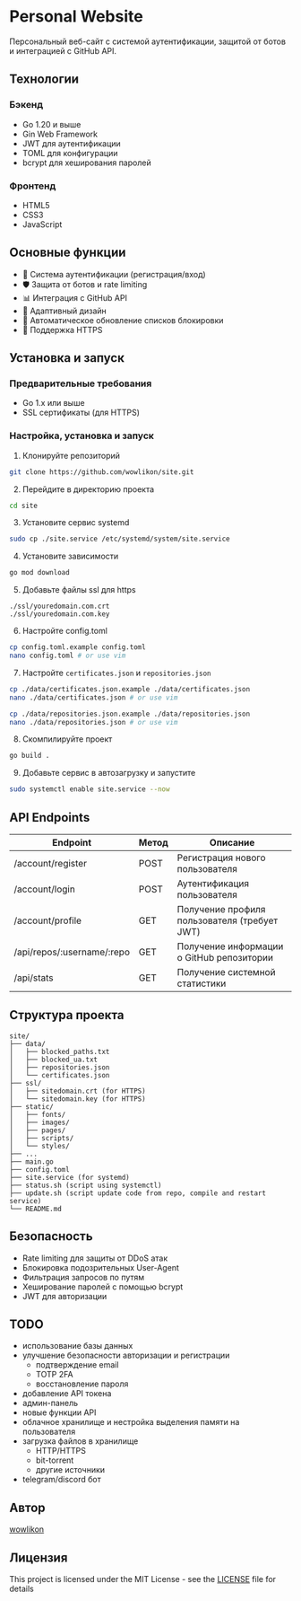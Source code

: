 # Personal Website

Персональный веб-сайт с системой аутентификации, защитой от ботов и интеграцией с GitHub API.

## Технологии

### Бэкенд
- Go 1.20 и выше
- Gin Web Framework
- JWT для аутентификации
- TOML для конфигурации
- bcrypt для хеширования паролей

### Фронтенд
- HTML5
- CSS3
- JavaScript

## Основные функции
- 🔐 Система аутентификации (регистрация/вход)
- 🛡️ Защита от ботов и rate limiting
- 📊 Интеграция с GitHub API
- 📱 Адаптивный дизайн
- 🔄 Автоматическое обновление списков блокировки
- 📜 Поддержка HTTPS

## Установка и запуск

### Предварительные требования
- Go 1.x или выше
- SSL сертификаты (для HTTPS)

### Настройка, установка и запуск

1. Клонируйте репозиторий
```bash
git clone https://github.com/wowlikon/site.git
```

2. Перейдите в директорию проекта
```bash
cd site
```

3. Установите сервис systemd
```bash
sudo cp ./site.service /etc/systemd/system/site.service
```

4. Установите зависимости
```bash
go mod download
```

5. Добавьте файлы ssl для https
```
./ssl/youredomain.com.crt
./ssl/youredomain.com.key
```

6. Настройте config.toml
```bash
cp config.toml.example config.toml
nano config.toml # or use vim
```

7. Настройте `certificates.json` и `repositories.json`
```bash
cp ./data/certificates.json.example ./data/certificates.json
nano ./data/certificates.json # or use vim

cp ./data/repositories.json.example ./data/repositories.json
nano ./data/repositories.json # or use vim
```

8. Скомпилируйте проект
```bash
go build .
```

9. Добавьте сервис в автозагрузку и запустите
```bash
sudo systemctl enable site.service --now
```

## API Endpoints
| Endpoint | Метод | Описание |
|----------|-------|-----------|
| /account/register | POST | Регистрация нового пользователя |
| /account/login | POST | Аутентификация пользователя |
| /account/profile | GET | Получение профиля пользователя (требует JWT) |
| /api/repos/:username/:repo | GET | Получение информации о GitHub репозитории |
| /api/stats | GET | Получение системной статистики |

## Структура проекта
```
site/
├── data/
│   ├── blocked_paths.txt
│   ├── blocked_ua.txt
│   ├── repositories.json
│   └── certificates.json
├── ssl/
│   ├── sitedomain.crt (for HTTPS)
│   └── sitedomain.key (for HTTPS)
├── static/
│   ├── fonts/
│   ├── images/
│   ├── pages/
│   ├── scripts/
│   └── styles/
├── ...
├── main.go
├── config.toml
├── site.service (for systemd)
├── status.sh (script using systemctl)
├── update.sh (script update code from repo, compile and restart service)
└── README.md
```

## Безопасность
- Rate limiting для защиты от DDoS атак
- Блокировка подозрительных User-Agent
- Фильтрация запросов по путям
- Хеширование паролей с помощью bcrypt
- JWT для авторизации

## TODO
- использование базы данных
- улучшение безопасности авторизации и регистрации
  - подтверждение email
  - TOTP 2FA
  - восстановление пароля
- добавление API токена
- админ-панель
- новые функции API
- облачное хранилище и нестройка выделения памяти на пользователя
- загрузка файлов в хранилище
  - HTTP/HTTPS
  - bit-torrent
  - другие источники
- telegram/discord бот

## Автор
[wowlikon](https://github.com/wowlikon)

## Лицензия
This project is licensed under the MIT License - see the [LICENSE](LICENSE) file for details
